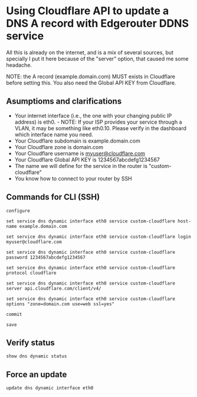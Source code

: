 # Using Cloudflare API to update a DNS A record with Edgerouter DDNS service

All this is already on the internet, and is a mix of several sources, but specially I put it here because of the "server" option, that caused me some headache.

NOTE: the A record (example.domain.com) MUST exists in Cloudflare before setting this.
You also need the Global API KEY from Cloudflare.

## Asumptioms and clarifications

   -  Your internet interface (i.e., the one with your changing public IP address) is eth0.
    - NOTE: If your ISP provides your service through a VLAN, it may be something like eth0.10. Please verify in the dashboard which interface name you need.
   - Your Cloudflare subdomain is example.domain.com
   - Your Cloudflare zone is domain.com
   - Your Cloudflare username is myuser@cloudflare.com
   - Your Cloudflare Global API KEY is 1234567abcdefg1234567   
   - The name we will define for the service in the router is "custom-cloudflare"
   - You know how to connect to your router by SSH

## Commands for CLI (SSH)

```
configure

set service dns dynamic interface eth0 service custom-cloudflare host-name example.domain.com

set service dns dynamic interface eth0 service custom-cloudflare login myuser@cloudflare.com

set service dns dynamic interface eth0 service custom-cloudflare password 1234567abcdefg1234567

set service dns dynamic interface eth0 service custom-cloudflare protocol cloudflare

set service dns dynamic interface eth0 service custom-cloudflare server api.cloudflare.com/client/v4/

set service dns dynamic interface eth0 service custom-cloudflare options "zone=domain.com use=web ssl=yes"

commit

save
```

## Verify status

```
show dns dynamic status
```

## Force an update

```
update dns dynamic interface eth0
```
